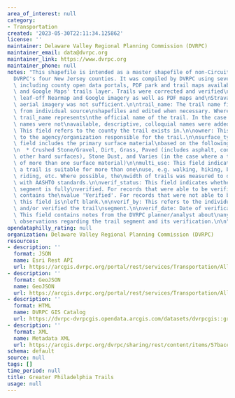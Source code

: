 ```yaml
---
area_of_interest: null
category:
- Transportation
created: '2023-05-30T22:11:34.125862'
license: ''
maintainer: Delaware Valley Regional Planning Commission (DVRPC)
maintainer_email: data@dvrpc.org
maintainer_link: https://www.dvrpc.org
maintainer_phone: null
notes: "This shapefile is intended as a master shapefile of non-Circuit trails in\n\
  DVRPC's four New Jersey counties. It was compiled by DVRPC using several\nsources\
  \ including county open data portals, PDF park and trail maps available\nonline,\
  \ and Google Maps' trails layer. Trails were corrected and verified\nmanually using\
  \ leaf-off Nearmap and Google imagery as well as PDF maps and\nStrava.com where\
  \ aerial imagery was not sufficient.\n\ntrail_name: The trail name field was inherited\
  \ from individual source\nshapefiles and edited when necessary. Where possible,\
  \ trail_name represents\nthe official name of the trail. In the case that official\
  \ names were not\navailable, descriptive, colloquial names were added.\n\ncounty:\
  \ This field refers to the county the trail exists in.\n\nowner: This field refers\
  \ to the agency/organization responsible for the trail.\n\nsurface_type: The surface_type\
  \ field includes the primary surface material\nbased on the following categories:\n\
  \n  * Crushed Stone/Gravel, Dirt, Grass, Paved (includes asphalt, concrete, and\
  \ other hard surfaces), Stone Dust, and Varies (in the case where a trail is composed\
  \ of more than one surface material)\n\nmulti_use: This field indicates whether\
  \ a trail is suitable for more than one\nuse, e.g. walking, hiking, biking, horseback\
  \ riding, etc. Where possible, the\nwidth of trails was measured to determine compliance\
  \ with AASHTO standards.\n\nverif_status: This field indicates whether the trail\
  \ segment is fully\nverified. For records that were able to be verified, this field\
  \ contains the\nvalue 'Verified'. For records that were not able to be verified,\
  \ this field is\nleft blank.\n\nverif_by: This refers to the individual who edited\
  \ and/or verified the trail\nsegment.\n\nverif_date: Date of verification\n\ncomments_dvrpc:\
  \ This field contains notes from the DVRPC planner/analyst about\nany issues or\
  \ observations regarding the trail segment and its verification.\n\n"
opendataphilly_rating: null
organization: Delaware Valley Regional Planning Commission (DVRPC)
resources:
- description: ''
  format: JSON
  name: Esri Rest API
  url: https://arcgis.dvrpc.org/portal/rest/services/Transportation/All_Trails/FeatureServer/0
- description: ''
  format: GeoJSON
  name: GeoJSON
  url: https://arcgis.dvrpc.org/portal/rest/services/Transportation/All_Trails/FeatureServer/0/query?where=1=1&outsr=4326&outfields=*&f=geojson
- description: ''
  format: HTML
  name: DVRPC GIS Catalog
  url: https://dvrpc-dvrpcgis.opendata.arcgis.com/datasets/dvrpcgis::greater-philadelphia-trails
- description: ''
  format: XML
  name: Metadata XML
  url: https://arcgis.dvrpc.org/dvrpc/sharing/rest/content/items/57bace3b813c4ac796637a923305bf88/info/metadata/metadata.xml?format=default
schema: default
source: null
tags: []
time_period: null
title: Greater Philadelphia Trails
usage: null
---
```

